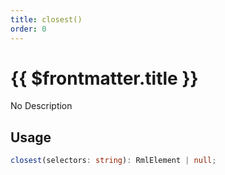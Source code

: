 ```yaml
---
title: closest()
order: 0
---
```


# {{ $frontmatter.title }}

No Description

## Usage

```ts
closest(selectors: string): RmlElement | null;
```

